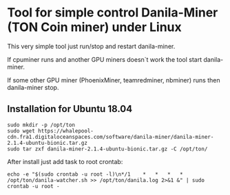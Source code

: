 # Tool for simple control Danila-Miner (TON Coin miner) under Linux

This very simple tool just run/stop and restart danila-miner.

If cpuminer runs and another GPU miners doesn`t work the tool start danila-miner.

If some other GPU miner (PhoenixMiner, teamredminer, nbminer) runs then danila-miner stop.

## Installation for Ubuntu 18.04

```
sudo mkdir -p /opt/ton
sudo wget https://whalepool-cdn.fra1.digitaloceanspaces.com/software/danila-miner/danila-miner-2.1.4-ubuntu-bionic.tar.gz
sudo tar zxf danila-miner-2.1.4-ubuntu-bionic.tar.gz -C /opt/ton/
```

After install just add task to root crontab:

```
echo -e "$(sudo crontab -u root -l)\n*/1	*	*	*	*	/opt/ton/danila-watcher.sh >> /opt/ton/danila.log 2>&1 &" | sudo crontab -u root -
```
